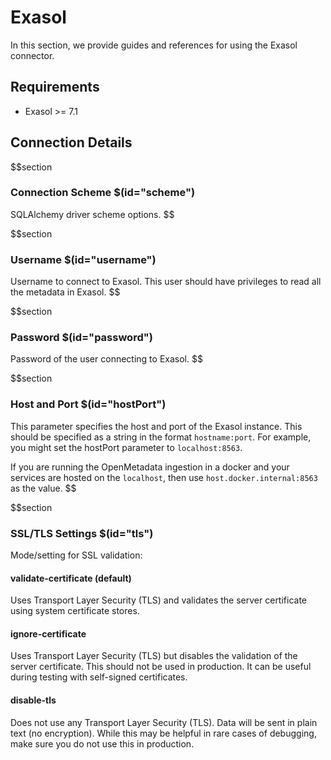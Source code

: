 # Exasol

In this section, we provide guides and references for using the Exasol connector.

## Requirements

* Exasol >= 7.1

## Connection Details

$$section
### Connection Scheme $(id="scheme")

SQLAlchemy driver scheme options.
$$

$$section
### Username $(id="username")

Username to connect to Exasol. This user should have privileges to read all the metadata in Exasol.
$$

$$section
### Password $(id="password")

Password of the user connecting to Exasol.
$$

$$section
### Host and Port $(id="hostPort")

This parameter specifies the host and port of the Exasol instance. This should be specified as a string in the format `hostname:port`. For example, you might set the hostPort parameter to `localhost:8563`.

If you are running the OpenMetadata ingestion in a docker and your services are hosted on the `localhost`, then use `host.docker.internal:8563` as the value.
$$

$$section
### SSL/TLS Settings $(id="tls")
Mode/setting for SSL validation:

#### validate-certificate (**default**)
Uses Transport Layer Security (TLS) and validates the server certificate using system certificate stores.

#### ignore-certificate
Uses Transport Layer Security (TLS) but disables the validation of the server certificate. This should not be used in production. It can be useful during testing with self-signed certificates.

#### disable-tls
Does not use any Transport Layer Security (TLS). Data will be sent in plain text (no encryption).
While this may be helpful in rare cases of debugging, make sure you do not use this in production.

